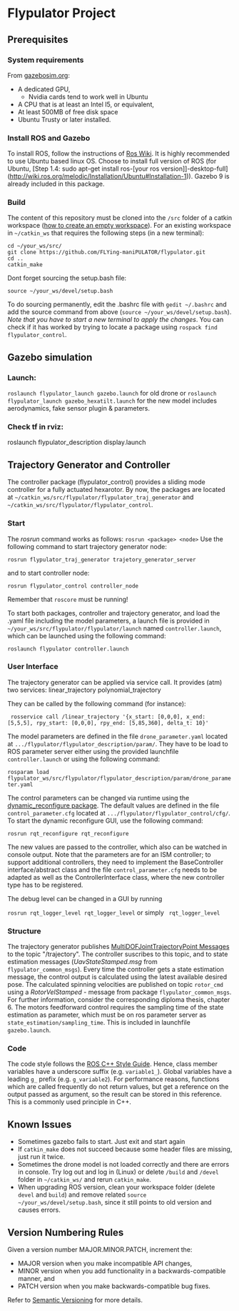 # Flypulator Project

## Prerequisites

### System requirements
From [gazebosim.org](http://gazebosim.org/tutorials?cat=guided_b&tut=guided_b1):
 - A dedicated GPU,
   - Nvidia cards tend to work well in Ubuntu
 - A CPU that is at least an Intel I5, or equivalent,
 - At least 500MB of free disk space
 - Ubuntu Trusty or later installed.

### Install ROS and Gazebo
To install ROS, follow the instructions of [Ros Wiki](http://www.ros.org/). It is highly recommended to use Ubuntu based linux OS. Choose to install full version of ROS (for Ubuntu, [Step 1.4: sudo apt-get install ros-[your ros version]]-desktop-full](http://wiki.ros.org/melodic/Installation/Ubuntu#Installation-1)). Gazebo 9 is already included in this package.

### Build
The content of this repository must be cloned into the `/src` folder of a catkin workspace ([how to create an empty workspace](http://wiki.ros.org/catkin/Tutorials/create_a_workspace)). For an existing workspace in `~/catkin_ws` that requires the following steps (in a new terminal):

```
cd ~/your_ws/src/
git clone https://github.com/FLYing-maniPULATOR/flypulator.git
cd ..
catkin_make
```
Dont forget sourcing the setup.bash file:
```
source ~/your_ws/devel/setup.bash
```
To do sourcing permanently, edit the .bashrc file with `gedit ~/.bashrc` and add the source command from above (`source ~/your_ws/devel/setup.bash`). *Note that you have to start a new terminal to apply the changes*. You can check if it has worked by trying to locate a package using `rospack find flypulator_control`.

## Gazebo simulation

### Launch:  
` roslaunch flypulator_launch gazebo.launch ` 
for old drone or
` roslaunch flypulator_launch gazebo_hexatilt.launch ` 
for the new model
includes aerodynamics, fake sensor plugin & parameters.

### Check tf in rviz: 
roslaunch flypulator_description display.launch

## Trajectory Generator and Controller
The controller package (flypulator_control) provides a sliding mode controller for a fully actuated hexarotor. By now, the packages are located at `~/catkin_ws/src/flypulator/flypulator_traj_generator` and `~/catkin_ws/src/flypulator/flypulator_control`.

### Start
The *rosrun* command works as follows: `rosrun <package> <node>`
Use the following command to start trajectory generator node:

` rosrun flypulator_traj_generator trajetory_generator_server ` 

and to start controller node:

` rosrun flypulator_control controller_node `

Remember that `roscore` must be running!

To start both packages, controller and trajectory generator, and load the .yaml file including the model parameters, a launch file is provided in `~/your_ws/src/flypulator/flypulator/launch` named `controller.launch`, which can be launched using the following command:

` roslaunch flypulator controller.launch `

### User Interface
The trajectory generator can be applied via service call. It provides (atm) two services:
    linear_trajectory
    polynomial_trajectory

They can be called by the following command (for instance):

` rosservice call /linear_trajectory '{x_start: [0,0,0], x_end:  [5,5,5], rpy_start: [0,0,0], rpy_end: [5,85,360], delta_t: 10}'`

The model parameters are defined in the file `drone_parameter.yaml` located at `.../flypulator/flypulator_description/param/`. They have to be load to ROS parameter server either using the provided launchfile `controller.launch` or using the following command: 

` rosparam load flypulator_ws/src/flypulator/flypulator_description/param/drone_parameter.yaml `

The control parameters can be changed via runtime using the [dynamic_reconfigure package](http://wiki.ros.org/dynamic_reconfigure). The default values are defined in the file `control_parameter.cfg` located at `.../flypulator/flypulator_control/cfg/`. To start the dynamic reconfigure GUI, use the following command:

` rosrun rqt_reconfigure rqt_reconfigure `

The new values are passed to the controller, which also can be watched in console output. Note that the parameters are for an ISM controller; to support additional controllers, they need to implement the BaseController interface/abstract class and the file `control_parameter.cfg` needs to be adapted as well as the ControllerInterface class, where the new controller type has to be registered.

The debug level can be changed in a GUI by running

` rosrun rqt_logger_level rqt_logger_level ` or simply ` rqt_logger_level`


### Structure

The trajectory generator publishes [MultiDOFJointTrajectoryPoint Messages](http://docs.ros.org/jade/api/trajectory_msgs/html/msg/MultiDOFJointTrajectoryPoint.html) to the topic 
"/trajectory". The controller suscribes to this topic, and to state estimation messages (*UavStateStamped.msg* from `flypulator_common_msgs`). Every time the controller gets a state estimation message, the control output is calculated using the latest available desired pose. The calculated spinning velocities are published on topic `rotor_cmd` using a *RotorVelStamped* - message from package `flypulator_common_msgs`.
For further information, consider the corresponding diploma thesis, chapter 6.
The motors feedforward control requires the sampling time of the state estimation as parameter, which must be on ros parameter server as `state_estimation/sampling_time`. This is included in launchfile `gazebo.launch`.

### Code

The code style follows the [ROS C++ Style Guide](http://wiki.ros.org/CppStyleGuide). Hence, class member variables have a underscore suffix (e.g. `variable1_`). Global variables have a leading `g_` prefix (e.g. `g_variable2`). For performance reasons, functions which are called frequently do not return values, but get a reference on the output passed as argument, so the result can be stored in this reference. This is a commonly used principle in C++.

## Known Issues

 - Sometimes gazebo fails to start. Just exit and start again
 - If `catkin_make` does not succeed because some header files are missing, just run it twice.
 - Sometimes the drone model is not loaded correctly and there are errors in console. Try log out and log in (Linux) or delete `/build` and `/devel` folder in `~/catkin_ws/` and rerun `catkin_make`.
 - When upgrading ROS version, clean your workspace folder (delete `devel` and `build`) and remove related `source ~/your_ws/devel/setup.bash`, since it still points to old version and causes errors.

## Version Numbering Rules
Given a version number MAJOR.MINOR.PATCH, increment the:

 - MAJOR version when you make incompatible API changes,
 - MINOR version when you add functionality in a backwards-compatible manner, and
 - PATCH version when you make backwards-compatible bug fixes.
 
 Refer to [Semantic Versioning](https://semver.org/) for more details.